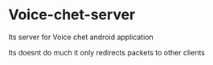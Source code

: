 # Voice-chet-server

Its server for Voice chet android application 


Its doesnt do much it only redirects packets to other clients 
